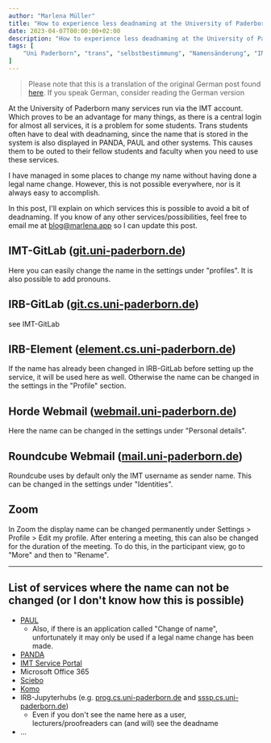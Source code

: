 ```yaml
---
author: "Marlena Müller"
title: "How to experience less deadnaming at the University of Paderborn"
date: 2023-04-07T00:00:00+02:00
description: "How to experience less deadnaming at the University of Paderborn"
tags: [
    "Uni Paderborn", "trans", "selbstbestimmung", "Namensänderung", "IMT", 
]
---
```


> Please note that this is a translation of the original German post found [here](https://marlena.app/de/post/2023-04-07-trans_namechange_upb). If you speak German, consider reading the German version
> 
At the University of Paderborn many services run via the IMT account. Which proves to be an advantage for many things, as there is a central login for almost all services, it is a problem for some students.
Trans students often have to deal with deadnaming, since the name that is stored in the system is also displayed in PANDA, PAUL and other systems. 
This causes them to be outed to their fellow students and faculty when you need to use these services.

I have managed in some places to change my name without having done a legal name change. However, this is not possible everywhere, nor is it always easy to accomplish.

In this post, I'll explain on which services this is possible to avoid a bit of deadnaming.
If you know of any other services/possibilities, feel free to email me at [blog@marlena.app](mailto:blog@marlena.app) so I can update this post.

## IMT-GitLab ([git.uni-paderborn.de](https://git.uni-paderborn.de))

Here you can easily change the name in the settings under "profiles". It is also possible to add pronouns.

## IRB-GitLab ([git.cs.uni-paderborn.de](https://git.cs.uni-paderborn.de))

see IMT-GitLab

## IRB-Element ([element.cs.uni-paderborn.de](https://element.cs.uni-paderborn.de))

If the name has already been changed in IRB-GitLab before setting up the service, it will be used here as well. Otherwise the name can be changed in the settings in the "Profile" section.

## Horde Webmail ([webmail.uni-paderborn.de](https://webmail.uni-paderborn.de))

Here the name can be changed in the settings under "Personal details".

## Roundcube Webmail ([mail.uni-paderborn.de](https://mail.uni-paderborn.de))

Roundcube uses by default only the IMT username as sender name. This can be changed in the settings under "Identities".

## Zoom 

In Zoom the display name can be changed permanently under Settings > Profile > Edit my profile. After entering a meeting, this can also be changed for the duration of the meeting. To do this, in the participant view, go to "More" and then to "Rename".

---

## List of services where the name can not be changed (or I don't know how this is possible)

- [PAUL](https://paul.uni-paderborn.de)
  - Also, if there is an application called "Change of name", unfortunately it may only be used if a legal name change has been made.
- [PANDA](https://panda.uni-paderborn.de)
- [IMT Service Portal](https://serviceportal.uni-paderborn.de)
- Microsoft Office 365
- [Sciebo](https://uni-paderborn.sciebo.de)
- [Komo](https://komo.uni-paderborn.de)
- IRB-Jupyterhubs (e.g. [prog.cs.uni-paderborn.de](prog.cs.uni-paderborn.de) and [sssp.cs.uni-paderborn.de](sssp.cs.uni-paderborn.de))
  - Even if you don't see the name here as a user, lecturers/proofreaders can (and will) see the deadname
- ...
